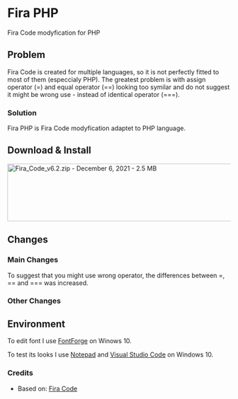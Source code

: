 # Fira PHP
Fira Code modyfication for PHP

## Problem

Fira Code is created for multiple languages, so it is not perfectly fitted to most of them (especcialy PHP). The greatest problem is with assign operator (=) and equal operator (==) looking too symilar and do not suggest it might be wrong use - instead of identical operator (===). 

### Solution

Fira PHP is Fira Code modyfication adaptet to PHP language.

## Download & Install

<a href="https://github.com/tonsky/FiraCode/releases/download/6.2/Fira_Code_v6.2.zip"><img alt="Fira_Code_v6.2.zip - December 6, 2021 - 2.5 MB" src="./extras/download.png" width="520" height="130"></a>

## Changes
### Main Changes
To suggest that you might use wrong operator, the differences between =, == and === was increased.

### Other Changes


## Environment

To edit font I use [FontForge](https://fontforge.org/) on Winows 10.

To test its looks I use [Notepad](https://www.microsoft.com/en-us/p/windows-notepad/9msmlrh6lzf3) and [Visual Studio Code](https://code.visualstudio.com/) on Windows 10.

### Credits

- Based on: [Fira Code](https://github.com/tonsky/FiraCode)
